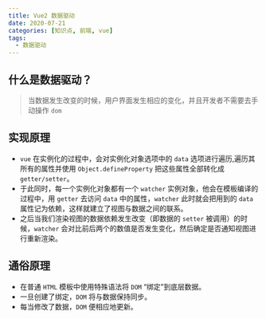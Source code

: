 ```yaml
---
title: Vue2 数据驱动
date: 2020-07-21
categories: [知识点, 前端, vue]
tags:
  - 数据驱动
---
```


## 什么是数据驱动？

> 当数据发生改变的时候，用户界面发生相应的变化，并且开发者不需要去手动操作 `dom`

## 实现原理

- `vue` 在实例化的过程中，会对实例化对象选项中的 `data` 选项进行遍历,遍历其所有的属性并使用 `Object.defineProperty` 把这些属性全部转化成 `getter/setter`。
- 于此同时，每一个实例化对象都有一个 `watcher` 实例对象，他会在模板编译的过程中，用 `getter` 去访问 `data` 中的属性，`watcher` 此时就会把用到的 `data` 属性记为依赖，这样就建立了视图与数据之间的联系。
- 之后当我们渲染视图的数据依赖发生改变（即数据的 `setter` 被调用）的时候，`watcher` 会对比前后两个的数值是否发生变化，然后确定是否通知视图进行重新渲染。

## 通俗原理

- 在普通 `HTML` 模板中使用特殊语法将 `DOM` “绑定”到底层数据。
- 一旦创建了绑定，`DOM` 将与数据保持同步。
- 每当修改了数据，`DOM` 便相应地更新。
